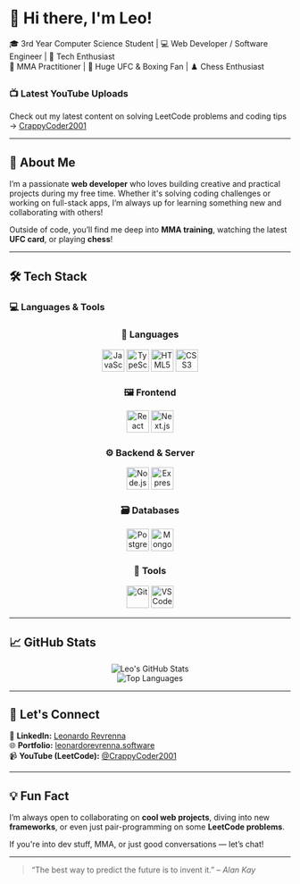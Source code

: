 # 👋 Hi there, I'm Leo!

🎓 3rd Year Computer Science Student | 💻 Web Developer / Software Engineer | 🧠 Tech Enthusiast  
🥋 MMA Practitioner | 🥊 Huge UFC & Boxing Fan | ♟️ Chess Enthusiast

### 📺 Latest YouTube Uploads
Check out my latest content on solving LeetCode problems and coding tips → [CrappyCoder2001](https://www.youtube.com/@CrappyCoder2001/videos)

---

## 🚀 About Me

I’m a passionate **web developer** who loves building creative and practical projects during my free time. Whether it's solving coding challenges or working on full-stack apps, I’m always up for learning something new and collaborating with others!

Outside of code, you’ll find me deep into **MMA training**, watching the latest **UFC card**, or playing **chess**!

---

## 🛠️ Tech Stack

### 💻 Languages & Tools

<div align="center">

### 🧾 Languages  
<img src="https://cdn.jsdelivr.net/gh/devicons/devicon/icons/javascript/javascript-original.svg" width="40" height="40" alt="JavaScript"/>
<img src="https://cdn.jsdelivr.net/gh/devicons/devicon/icons/typescript/typescript-original.svg" width="40" height="40" alt="TypeScript"/>
<img src="https://cdn.jsdelivr.net/gh/devicons/devicon/icons/html5/html5-original.svg" width="40" height="40" alt="HTML5"/>
<img src="https://cdn.jsdelivr.net/gh/devicons/devicon/icons/css3/css3-original.svg" width="40" height="40" alt="CSS3"/>

### 🖼️ Frontend  
<img src="https://cdn.jsdelivr.net/gh/devicons/devicon/icons/react/react-original.svg" width="40" height="40" alt="React"/>
<img src="https://cdn.jsdelivr.net/gh/devicons/devicon/icons/nextjs/nextjs-original-wordmark.svg" width="40" height="40" alt="Next.js"/>

### ⚙️ Backend & Server  
<img src="https://cdn.jsdelivr.net/gh/devicons/devicon/icons/nodejs/nodejs-original.svg" width="40" height="40" alt="Node.js"/>
<img src="https://cdn.jsdelivr.net/gh/devicons/devicon/icons/express/express-original.svg" width="40" height="40" alt="Express" />

### 🗃️ Databases  
<img src="https://cdn.jsdelivr.net/gh/devicons/devicon/icons/postgresql/postgresql-original.svg" width="40" height="40" alt="PostgreSQL"/>
<img src="https://cdn.jsdelivr.net/gh/devicons/devicon/icons/mongodb/mongodb-original.svg" width="40" height="40" alt="MongoDB"/>

### 🔧 Tools  
<img src="https://cdn.jsdelivr.net/gh/devicons/devicon/icons/git/git-original.svg" width="40" height="40" alt="Git"/>
<img src="https://cdn.jsdelivr.net/gh/devicons/devicon/icons/vscode/vscode-original.svg" width="40" height="40" alt="VS Code"/>

</div>

---

## 📈 GitHub Stats

<div align="center">

![Leo's GitHub Stats](https://github-readme-stats.vercel.app/api?username=leorev01&show_icons=true&theme=radical&hide_title=true)  
![Top Languages](https://github-readme-stats.vercel.app/api/top-langs/?username=leorev01&layout=compact&theme=radical)

</div>

---

## 📌 Let's Connect

💼 **LinkedIn:** [Leonardo Revrenna](https://www.linkedin.com/in/leorev01/)  
🌐 **Portfolio:** [leonardorevrenna.software](https://www.leonardorevrenna.software/)  
📹 **YouTube (LeetCode):** [@CrappyCoder2001](https://www.youtube.com/@CrappyCoder2001/videos)

---

## 💡 Fun Fact

I’m always open to collaborating on **cool web projects**, diving into new **frameworks**, or even just pair-programming on some **LeetCode problems**.

If you're into dev stuff, MMA, or just good conversations — let’s chat!

---

> “The best way to predict the future is to invent it.” – *Alan Kay*
